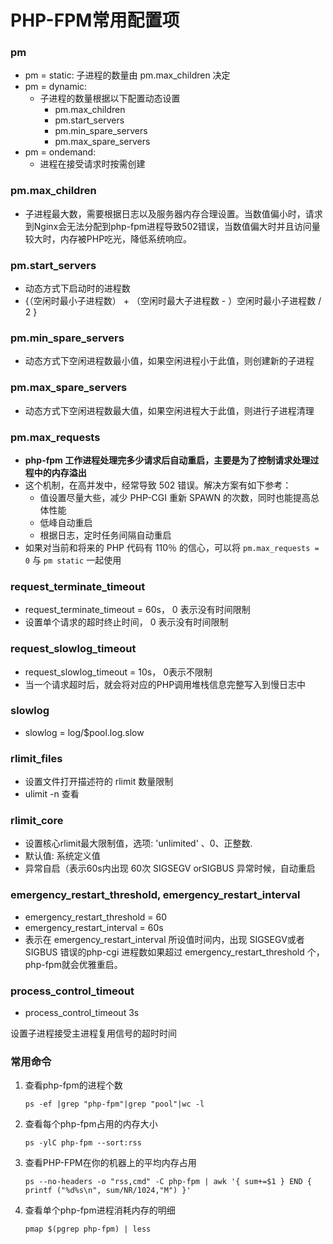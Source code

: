 # PHP-FPM常用配置项

### pm

* pm = static: 子进程的数量由 pm.max\_children 决定
* pm = dynamic: 
  * 子进程的数量根据以下配置动态设置 
    * pm.max\_children
    * pm.start\_servers
    * pm.min\_spare\_servers
    * pm.max\_spare\_servers
* pm = ondemand: 
  * 进程在接受请求时按需创建

### pm.max\_children

* 子进程最大数，需要根据日志以及服务器内存合理设置。当数值偏小时，请求到Nginx会无法分配到php-fpm进程导致502错误，当数值偏大时并且访问量较大时，内存被PHP吃光，降低系统响应。

### pm.start\_servers

* 动态方式下启动时的进程数
* {（空闲时最小子进程数） + （空闲时最大子进程数 - ）空闲时最小子进程数 / 2 }

### pm.min\_spare\_servers

* 动态方式下空闲进程数最小值，如果空闲进程小于此值，则创建新的子进程

### pm.max\_spare\_servers

* 动态方式下空闲进程数最大值，如果空闲进程大于此值，则进行子进程清理

### pm.max\_requests

*  **php-fpm 工作进程处理完多少请求后自动重启，主要是为了控制请求处理过程中的内存溢出** 
* 这个机制，在高并发中，经常导致 502 错误。解决方案有如下参考：
  * 值设置尽量大些，减少 PHP-CGI 重新 SPAWN 的次数，同时也能提高总体性能
  * 低峰自动重启
  * 根据日志，定时任务间隔自动重启
* 如果对当前和将来的 PHP 代码有 110％ 的信心，可以将 `pm.max_requests = 0` 与 `pm static` 一起使用

### request\_terminate\_timeout

* request\_terminate\_timeout = 60s， 0 表示没有时间限制
* 设置单个请求的超时终止时间， 0 表示没有时间限制 

### request\_slowlog\_timeout

* request\_slowlog\_timeout = 10s， 0表示不限制
* 当一个请求超时后，就会将对应的PHP调用堆栈信息完整写入到慢日志中

### slowlog

* slowlog = log/$pool.log.slow

### rlimit\_files

* 设置文件打开描述符的 rlimit 数量限制
* ulimit -n 查看

### rlimit\_core

* 设置核心rlimit最大限制值，选项: 'unlimited' 、0、正整数. 
* 默认值: 系统定义值
* 异常自启（表示60s内出现 60次 SIGSEGV orSIGBUS 异常时候，自动重启

### emergency_restart_threshold, emergency_restart_interval

* emergency\_restart\_threshold = 60
* emergency\_restart\_interval = 60s
* 表示在 emergency\_restart\_interval 所设值时间内，出现 SIGSEGV或者SIGBUS 错误的php-cgi 进程数如果超过 emergency\_restart\_threshold 个，php-fpm就会优雅重启。

### process_control_timeout

* process_control_timeout 3s

设置子进程接受主进程复用信号的超时时间



### 常用命令

1. 查看php-fpm的进程个数

   ```text
   ps -ef |grep "php-fpm"|grep "pool"|wc -l
   ```

2. 查看每个php-fpm占用的内存大小

   ```text
   ps -ylC php-fpm --sort:rss
   ```

3. 查看PHP-FPM在你的机器上的平均内存占用

   ```text
   ps --no-headers -o "rss,cmd" -C php-fpm | awk '{ sum+=$1 } END { printf ("%d%s\n", sum/NR/1024,"M") }'
   ```

4. 查看单个php-fpm进程消耗内存的明细

   ```text
   pmap $(pgrep php-fpm) | less
   ```





